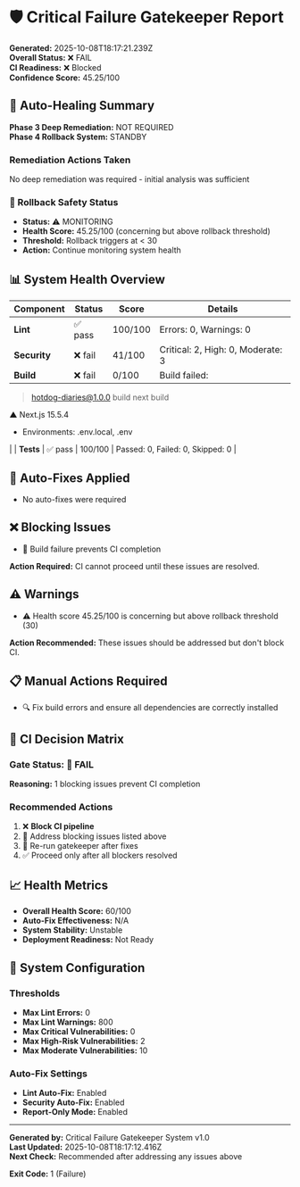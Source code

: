 # 🛡️ Critical Failure Gatekeeper Report

**Generated:** 2025-10-08T18:17:21.239Z  
**Overall Status:** ❌ FAIL  
**CI Readiness:** ❌ Blocked  
**Confidence Score:** 45.25/100

## 🔄 Auto-Healing Summary

**Phase 3 Deep Remediation:** NOT REQUIRED  
**Phase 4 Rollback System:** STANDBY

### Remediation Actions Taken
No deep remediation was required - initial analysis was sufficient

### 🔄 Rollback Safety Status
- **Status:** ⚠️ MONITORING
- **Health Score:** 45.25/100 (concerning but above rollback threshold)
- **Threshold:** Rollback triggers at < 30
- **Action:** Continue monitoring system health

## 📊 System Health Overview

| Component | Status | Score | Details |
|-----------|--------|-------|---------|
| **Lint** | ✅ pass | 100/100 | Errors: 0, Warnings: 0 |
| **Security** | ❌ fail | 41/100 | Critical: 2, High: 0, Moderate: 3 |
| **Build** | ❌ fail | 0/100 | Build failed: 
> hotdog-diaries@1.0.0 build
> next build

   ▲ Next.js 15.5.4
   - Environments: .env.local, .env

 |
| **Tests** | ✅ pass | 100/100 | Passed: 0, Failed: 0, Skipped: 0 |

## 🔧 Auto-Fixes Applied

- No auto-fixes were required

## ❌ Blocking Issues


- 🚨 Build failure prevents CI completion

**Action Required:** CI cannot proceed until these issues are resolved.


## ⚠️ Warnings


- ⚠️ Health score 45.25/100 is concerning but above rollback threshold (30)

**Action Recommended:** These issues should be addressed but don't block CI.


## 📋 Manual Actions Required


- 🔍 Fix build errors and ensure all dependencies are correctly installed


## 🚀 CI Decision Matrix

### Gate Status: 🔴 FAIL

**Reasoning:** 1 blocking issues prevent CI completion

### Recommended Actions


1. ❌ **Block CI pipeline**
2. 🔧 Address blocking issues listed above
3. 🔄 Re-run gatekeeper after fixes
4. ✅ Proceed only after all blockers resolved


## 📈 Health Metrics

- **Overall Health Score:** 60/100
- **Auto-Fix Effectiveness:** N/A
- **System Stability:** Unstable
- **Deployment Readiness:** Not Ready

## 🔄 System Configuration

### Thresholds
- **Max Lint Errors:** 0
- **Max Lint Warnings:** 800
- **Max Critical Vulnerabilities:** 0
- **Max High-Risk Vulnerabilities:** 2
- **Max Moderate Vulnerabilities:** 10

### Auto-Fix Settings
- **Lint Auto-Fix:** Enabled
- **Security Auto-Fix:** Enabled
- **Report-Only Mode:** Enabled

---

**Generated by:** Critical Failure Gatekeeper System v1.0  
**Last Updated:** 2025-10-08T18:17:12.416Z  
**Next Check:** Recommended after addressing any issues above

**Exit Code:** 1 (Failure)
